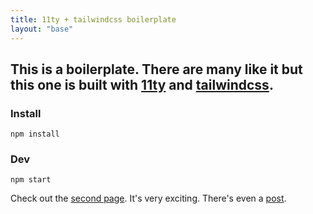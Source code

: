 ```yaml
---
title: 11ty + tailwindcss boilerplate
layout: "base"
---
```

## **This is a boilerplate. There are many like it but this one is built with [11ty](https://www.11ty.dev/) and [tailwindcss](https://tailwindcss.com/).**

### Install

`npm install`

### Dev

`npm start`

Check out the [second page](/page-2/). It's very exciting. There's even a [post](/posts/my-first-post/).
